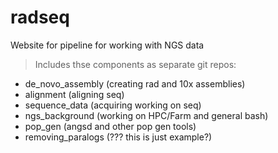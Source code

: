 # radseq
Website for pipeline for working with NGS data

 > Includes thse components as separate git repos:
  - de_novo_assembly (creating rad and 10x assemblies)
  - alignment (aligning seq)
  - sequence_data (acquiring working on seq)
  - ngs_background (working on HPC/Farm and general bash)
  - pop_gen (angsd and other pop gen tools)
  - removing_paralogs (??? this is just example?)
 